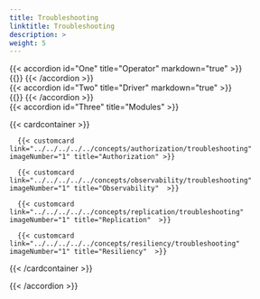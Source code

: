 ```yaml
---
title: Troubleshooting
linktitle: Troubleshooting
description: >
weight: 5
---
```


{{< accordion id="One" title="Operator" markdown="true" >}}  
{{<include file="content/v1/getting-started/installation/troubleshooting/csmoperator/_index.md">}} 
{{< /accordion >}}
<br>
{{< accordion id="Two" title="Driver" markdown="true" >}}  
{{<include file="content/v1/concepts/csidriver/troubleshooting/powerflex.md">}} 
{{< /accordion >}} 
<br>
{{< accordion id="Three" title="Modules" >}}  

{{< cardcontainer >}}

      {{< customcard   link="../../../../../concepts/authorization/troubleshooting"  imageNumber="1" title="Authorization" >}}

      {{< customcard  link="../../../../../concepts/observability/troubleshooting"   imageNumber="1" title="Observability"  >}}

      {{< customcard  link="../../../../../concepts/replication/troubleshooting"  imageNumber="1" title="Replication"  >}} 

      {{< customcard  link="../../../../../concepts/resiliency/troubleshooting"   imageNumber="1" title="Resiliency"  >}}

{{< /cardcontainer >}}


{{< /accordion >}}
